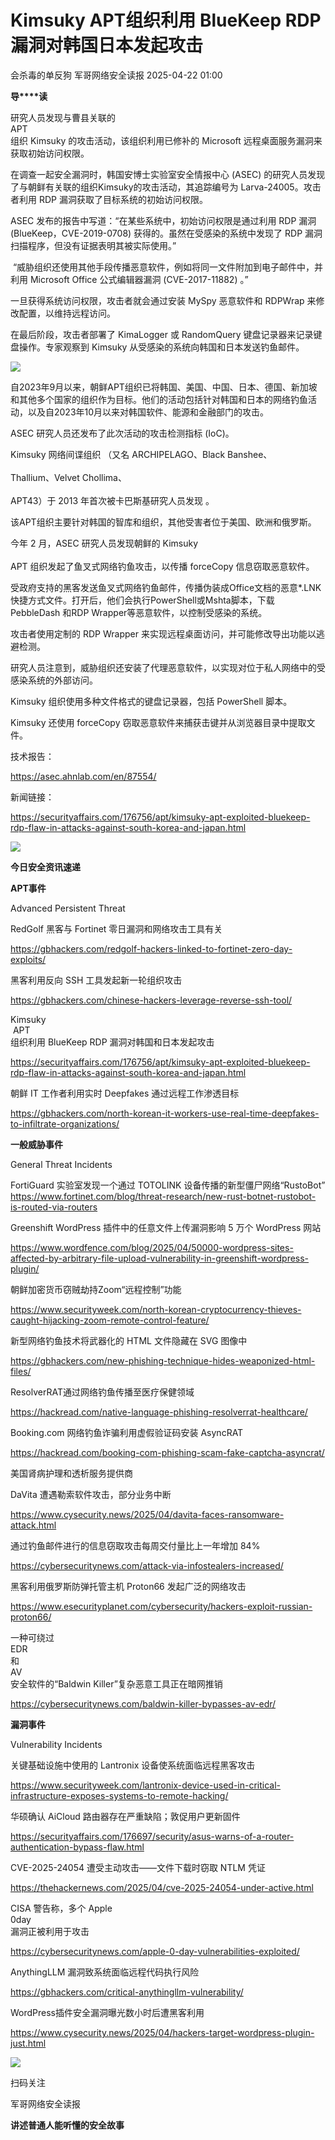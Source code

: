 #  Kimsuky APT组织利用 BlueKeep RDP 漏洞对韩国日本发起攻击   
会杀毒的单反狗  军哥网络安全读报   2025-04-22 01:00  
  
**导****读**  
  
  
  
研究人员发现与曹县关联的  
APT  
组织 Kimsuky 的攻击活动，该组织利用已修补的 Microsoft 远程桌面服务漏洞来获取初始访问权限。  
  
  
在调查一起安全漏洞时，韩国安博士实验室安全情报中心 (ASEC) 的研究人员发现了与朝鲜有关联的组织Kimsuky的攻击活动，其追踪编号为 Larva-24005。攻击者利用 RDP 漏洞获取了目标系统的初始访问权限。  
  
  
ASEC 发布的报告中写道：“在某些系统中，初始访问权限是通过利用 RDP 漏洞 (BlueKeep，CVE-2019-0708) 获得的。虽然在受感染的系统中发现了 RDP 漏洞扫描程序，但没有证据表明其被实际使用。”  
  
  
 “威胁组织还使用其他手段传播恶意软件，例如将同一文件附加到电子邮件中，并利用 Microsoft Office 公式编辑器漏洞 (CVE-2017-11882) 。”  
  
  
一旦获得系统访问权限，攻击者就会通过安装 MySpy 恶意软件和 RDPWrap 来修改配置，以维持远程访问。  
  
  
在最后阶段，攻击者部署了 KimaLogger 或 RandomQuery 键盘记录器来记录键盘操作。专家观察到 Kimsuky 从受感染的系统向韩国和日本发送钓鱼邮件。  
  
![](https://mmbiz.qpic.cn/mmbiz_png/AnRWZJZfVaHFEbVQ7JYAgFpfmQkRUPkJKDuRK2lz9lzO91OT3a0HpgVCYKzVfoBbQjnLmRFrEdE8Wep2yic0mrA/640?wx_fmt=png&from=appmsg "")  
  
  
自2023年9月以来，朝鲜APT组织已将韩国、美国、中国、日本、德国、新加坡和其他多个国家的组织作为目标。他们的活动包括针对韩国和日本的网络钓鱼活动，以及自2023年10月以来对韩国软件、能源和金融部门的攻击。  
  
  
ASEC 研究人员还发布了此次活动的攻击检测指标 (IoC)。  
  
  
Kimsuky 网络间谍组织 （又名 ARCHIPELAGO、Black Banshee、  
   
Thallium、Velvet Chollima、  
    
APT43）于 2013 年首次被卡巴斯基研究人员发现 。  
  
  
该APT组织主要针对韩国的智库和组织，其他受害者位于美国、欧洲和俄罗斯。  
  
  
今年 2 月，ASEC 研究人员发现朝鲜的 Kimsuky  
    
APT 组织发起了鱼叉式网络钓鱼攻击，以传播 forceCopy 信息窃取恶意软件。  
  
  
受政府支持的黑客发送鱼叉式网络钓鱼邮件，传播伪装成Office文档的恶意*.LNK快捷方式文件。打开后，他们会执行PowerShell或Mshta脚本，下载 PebbleDash 和RDP Wrapper等恶意软件，以控制受感染的系统。  
  
  
攻击者使用定制的 RDP Wrapper 来实现远程桌面访问，并可能修改导出功能以逃避检测。  
  
  
研究人员注意到，威胁组织还安装了代理恶意软件，以实现对位于私人网络中的受感染系统的外部访问。  
  
  
Kimsuky 组织使用多种文件格式的键盘记录器，包括 PowerShell 脚本。  
  
  
Kimsuky 还使用 forceCopy 窃取恶意软件来捕获击键并从浏览器目录中提取文件。  
  
  
技术报告：  
  
https://asec.ahnlab.com/en/87554/  
  
  
新闻链接：  
  
https://securityaffairs.com/176756/apt/kimsuky-apt-exploited-bluekeep-rdp-flaw-in-attacks-against-south-korea-and-japan.html  
  
![](https://mmbiz.qpic.cn/mmbiz_svg/McYMgia19V0WHlibFPFtGclHY120OMhgwDUwJeU5D8KY3nARGC1mBpGMlExuV3bibicibJqMzAHnDDlNa5SZaUeib46xSzdeKIzoJA/640?wx_fmt=svg "")  
  
**今日安全资讯速递**  
  
  
  
**APT事件**  
  
  
Advanced Persistent Threat  
  
RedGolf 黑客与 Fortinet 零日漏洞和网络攻击工具有关  
  
https://gbhackers.com/redgolf-hackers-linked-to-fortinet-zero-day-exploits/  
  
  
黑客利用反向 SSH 工具发起新一轮组织攻击  
  
https://gbhackers.com/chinese-hackers-leverage-reverse-ssh-tool/  
  
  
Kimsuky  
 APT  
组织利用 BlueKeep RDP 漏洞对韩国和日本发起攻击  
  
https://securityaffairs.com/176756/apt/kimsuky-apt-exploited-bluekeep-rdp-flaw-in-attacks-against-south-korea-and-japan.html  
  
  
朝鲜 IT 工作者利用实时 Deepfakes 通过远程工作渗透目标  
  
https://gbhackers.com/north-korean-it-workers-use-real-time-deepfakes-to-infiltrate-organizations/  
  
  
  
**一般威胁事件**  
  
  
General Threat Incidents  
  
FortiGuard 实验室发现一个通过 TOTOLINK 设备传播的新型僵尸网络“RustoBot”  
https://www.fortinet.com/blog/threat-research/new-rust-botnet-rustobot-is-routed-via-routers  
  
  
Greenshift WordPress 插件中的任意文件上传漏洞影响 5 万个 WordPress 网站  
  
https://www.wordfence.com/blog/2025/04/50000-wordpress-sites-affected-by-arbitrary-file-upload-vulnerability-in-greenshift-wordpress-plugin/  
  
  
朝鲜加密货币窃贼劫持Zoom“远程控制”功能  
  
https://www.securityweek.com/north-korean-cryptocurrency-thieves-caught-hijacking-zoom-remote-control-feature/  
  
  
新型网络钓鱼技术将武器化的 HTML 文件隐藏在 SVG 图像中  
  
https://gbhackers.com/new-phishing-technique-hides-weaponized-html-files/  
  
  
ResolverRAT通过网络钓鱼传播至医疗保健领域  
  
https://hackread.com/native-language-phishing-resolverrat-healthcare/  
  
  
Booking.com 网络钓鱼诈骗利用虚假验证码安装 AsyncRAT  
  
https://hackread.com/booking-com-phishing-scam-fake-captcha-asyncrat/  
  
  
美国肾病护理和透析服务提供商  
  
DaVita 遭遇勒索软件攻击，部分业务中断  
  
https://www.cysecurity.news/2025/04/davita-faces-ransomware-attack.html  
  
  
通过钓鱼邮件进行的信息窃取攻击每周交付量比上一年增加 84%  
  
https://cybersecuritynews.com/attack-via-infostealers-increased/  
  
  
黑客利用俄罗斯防弹托管主机 Proton66 发起广泛的网络攻击  
  
https://www.esecurityplanet.com/cybersecurity/hackers-exploit-russian-proton66/  
  
  
一种可绕过  
EDR  
和  
AV  
安全软件的“Baldwin Killer”复杂恶意工具正在暗网推销  
  
https://cybersecuritynews.com/baldwin-killer-bypasses-av-edr/  
  
  
**漏洞事件**  
  
  
Vulnerability Incidents  
  
关键基础设施中使用的 Lantronix 设备使系统面临远程黑客攻击  
  
https://www.securityweek.com/lantronix-device-used-in-critical-infrastructure-exposes-systems-to-remote-hacking/  
  
  
华硕确认 AiCloud 路由器存在严重缺陷；敦促用户更新固件  
  
https://securityaffairs.com/176697/security/asus-warns-of-a-router-authentication-bypass-flaw.html  
  
  
CVE-2025-24054 遭受主动攻击——文件下载时窃取 NTLM 凭证  
  
https://thehackernews.com/2025/04/cve-2025-24054-under-active.html  
  
  
CISA 警告称，多个 Apple   
0day  
漏洞正被利用于攻击  
  
https://cybersecuritynews.com/apple-0-day-vulnerabilities-exploited/  
  
  
AnythingLLM 漏洞致系统面临远程代码执行风险  
  
https://gbhackers.com/critical-anythingllm-vulnerability/  
  
  
WordPress插件安全漏洞曝光数小时后遭黑客利用  
  
https://www.cysecurity.news/2025/04/hackers-target-wordpress-plugin-just.html  
  
![](https://mmbiz.qpic.cn/mmbiz_jpg/AnRWZJZfVaGC3gsJClsh4Fia0icylyBEnBywibdbkrLLzmpibfdnf5wNYzEUq2GpzfedMKUjlLJQ4uwxAFWLzHhPFQ/640?wx_fmt=jpeg "")  
  
扫码关注  
  
军哥网络安全读报  
  
**讲述普通人能听懂的安全故事**  
  
  
